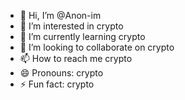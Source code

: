 - 👋 Hi, I’m @Anon-im
- 👀 I’m interested in crypto
- 🌱 I’m currently learning crypto
- 💞️ I’m looking to collaborate on crypto
- 📫 How to reach me crypto
- 😄 Pronouns: crypto
- ⚡ Fun fact: crypto

<!---
Anon-im/Anon-im is a ✨ special ✨ repository because its `README.md` (this file) appears on your GitHub profile.
You can click the Preview link to take a look at your changes.
--->
